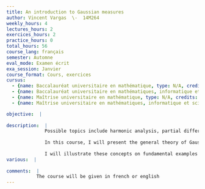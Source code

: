 ```yaml
---
title: An introduction to Gaussian measures
author: Vincent Vargas  \-  14M264
weekly_hours: 4
lectures_hours: 2
exercices_hours: 2
practice_hours: 0
total_hours: 56
course_lang: français
semester: Automne
eval_mode: Examen écrit
exa_session: Janvier
course_format: Cours, exercices
cursus:
  - {name: Baccalauréat universitaire en mathématique, type: N/A, credits: 6}
  - {name: Baccalauréat universitaire en mathématiques, informatique et sciences numériques, type: N/A, credits: 6}
  - {name: Maîtrise universitaire en mathématique, type: N/A, credits: 6}
  - {name: Maîtrise universitaire en mathématiques, informatique et sciences numériques, type: N/A, credits: 6}

objective:  |
            
description:  |
              Possible topics include harmonic analysis, partial differential equations, and geometrical measure theory.
              
              In this course, I will present the general theory of Gaussian measures and introduce the fundamental tools in their study : integration by parts, Cameron-Martin space and theorem, Wick ordering, Wiener chaos decompositions, etc...
              
              I will illustrate these concepts on fundamental examples like Brownian motion and the 2d Gaussian Free Field.
various:  |
          
comments:  |
           The course will be given in french or english
---
```

